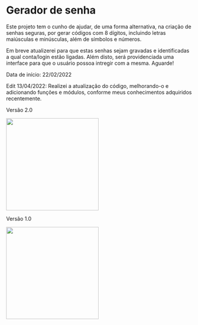 # Gerador de senha
Este projeto tem o cunho de ajudar, de uma forma alternativa, na criação de senhas seguras, por gerar códigos com 8 dígitos, incluindo letras maiúsculas e minúsculas, além de símbolos e números.

Em breve atualizerei para que estas senhas sejam gravadas e identificadas a qual conta/login estão ligadas. Além disto, será providenciada uma interface para que o usuário possoa intregir com a mesma. Aguarde!

Data de início: 22/02/2022

Edit 13/04/2022: Realizei a atualização do código, melhorando-o e adicionando funções e módulos, conforme meus conhecimentos adquiridos recentemente.

Versão 2.0
<div align="">
<img src="https://user-images.githubusercontent.com/92998253/163285787-1f33548f-2816-4def-aa82-7b734389ab5d.png" width="250px"/>
</div>


Versão 1.0
<div align="">
<img src="https://user-images.githubusercontent.com/92998253/155228858-85dc1b56-9bfc-46e8-bc75-6c003aad1194.png" width="250px"/>
</div>

